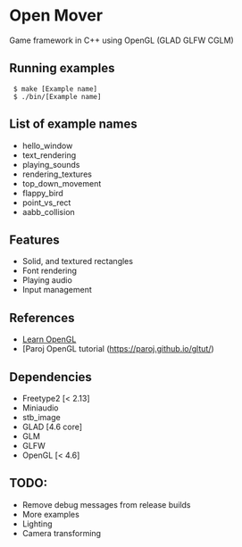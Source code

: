 # Open Mover 
Game framework in C++ using OpenGL (GLAD GLFW CGLM)

## Running examples
```console
 $ make [Example name]
 $ ./bin/[Example name]
```

## List of example names
 - hello_window
 - text_rendering
 - playing_sounds
 - rendering_textures
 - top_down_movement
 - flappy_bird
 - point_vs_rect
 - aabb_collision

## Features
 - Solid, and textured rectangles
 - Font rendering
 - Playing audio
 - Input management

## References
 - [Learn OpenGL](learnopengl.com)
 - [Paroj OpenGL tutorial (https://paroj.github.io/gltut/)

## Dependencies
 - Freetype2 [< 2.13]
 - Miniaudio
 - stb_image
 - GLAD [4.6 core]
 - GLM
 - GLFW
 - OpenGL [< 4.6]

## TODO:
 - Remove debug messages from release builds
 - More examples
 - Lighting
 - Camera transforming

